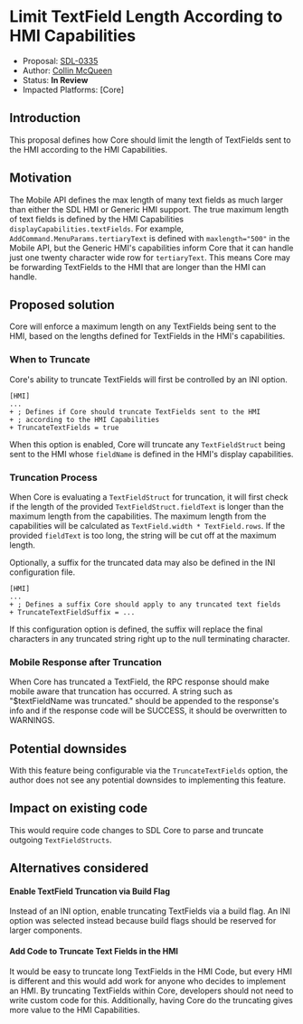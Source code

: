 # Limit TextField Length According to HMI Capabilities

* Proposal: [SDL-0335](0335-limit-textfield-length-according-to-hmi-capabilities.md)
* Author: [Collin McQueen](https://github.com/iCollin)
* Status: **In Review**
* Impacted Platforms: [Core]

## Introduction
This proposal defines how Core should limit the length of TextFields sent to the HMI according to the HMI Capabilities.

## Motivation
The Mobile API defines the max length of many text fields as much larger than either the SDL HMI or Generic HMI support. The true maximum length of text fields is defined by the HMI Capabilities `displayCapabilities.textFields`. For example, `AddCommand.MenuParams.tertiaryText` is defined with `maxlength="500"` in the Mobile API, but the Generic HMI's capabilities inform Core that it can handle just one twenty character wide row for `tertiaryText`. This means Core may be forwarding TextFields to the HMI that are longer than the HMI can handle.

## Proposed solution
Core will enforce a maximum length on any TextFields being sent to the HMI, based on the lengths defined for TextFields in the HMI's capabilities.

### When to Truncate
Core's ability to truncate TextFields will first be controlled by an INI option.
```
[HMI]
...
+ ; Defines if Core should truncate TextFields sent to the HMI
+ ; according to the HMI Capabilities
+ TruncateTextFields = true
```
When this option is enabled, Core will truncate any `TextFieldStruct` being sent to the HMI whose `fieldName` is defined in the HMI's display capabilities.

### Truncation Process
When Core is evaluating a `TextFieldStruct` for truncation, it will first check if the length of the provided `TextFieldStruct.fieldText` is longer than the maximum length from the capabilities. The maximum length from the capabilities will be calculated as `TextField.width * TextField.rows`. If the provided `fieldText` is too long, the string will be cut off at the maximum length.

Optionally, a suffix for the truncated data may also be defined in the INI configuration file.
```
[HMI]
...
+ ; Defines a suffix Core should apply to any truncated text fields
+ TruncateTextFieldSuffix = ...
```
If this configuration option is defined, the suffix will replace the final characters in any truncated string right up to the null terminating character.

### Mobile Response after Truncation
When Core has truncated a TextField, the RPC response should make mobile aware that truncation has occurred. A string such as "$textFieldName was truncated." should be appended to the response's info and if the response code will be SUCCESS, it should be overwritten to WARNINGS.

## Potential downsides
With this feature being configurable via the `TruncateTextFields` option, the author does not see any potential downsides to implementing this feature.

## Impact on existing code
This would require code changes to SDL Core to parse and truncate outgoing `TextFieldStructs`.

## Alternatives considered

#### Enable TextField Truncation via Build Flag
Instead of an INI option, enable truncating TextFields via a build flag.
An INI option was selected instead because build flags should be reserved for larger components.

#### Add Code to Truncate Text Fields in the HMI
It would be easy to truncate long TextFields in the HMI Code, but every HMI is different and this would add work for anyone who decides to implement an HMI. By truncating TextFields within Core, developers should not need to write custom code for this. Additionally, having Core do the truncating gives more value to the HMI Capabilities.
